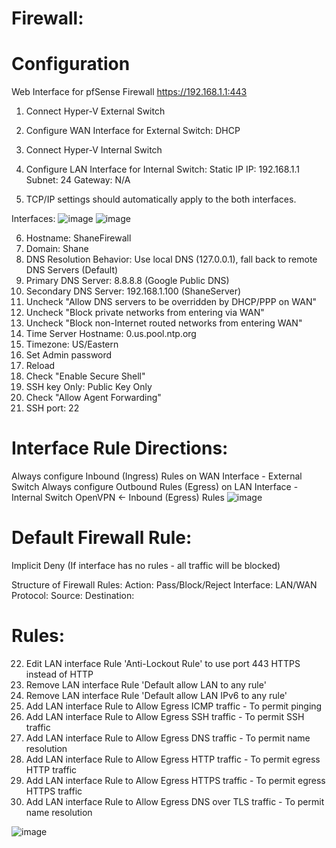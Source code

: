 # Firewall:

# Configuration
Web Interface for pfSense Firewall
https://192.168.1.1:443

1. Connect Hyper-V External Switch

2. Configure WAN Interface for External Switch: DHCP

3. Connect Hyper-V Internal Switch

4. Configure LAN Interface for Internal Switch: Static IP
IP: 192.168.1.1
Subnet: 24
Gateway: N/A

5. TCP/IP settings should automatically apply to the both interfaces.

Interfaces:
![image](https://github.com/shanebagel/Homelab-Configuration/assets/99091402/5b422407-42d5-4fb3-bb86-6064084d484b)
![image](https://github.com/shanebagel/Homelab-Configuration/assets/99091402/b0640757-5d3d-470a-b145-9047ab7699cc)

6. Hostname: ShaneFirewall
7. Domain: Shane
8. DNS Resolution Behavior: Use local DNS (127.0.0.1), fall back to remote DNS Servers (Default)
9. Primary DNS Server: 8.8.8.8 (Google Public DNS) 
10. Secondary DNS Server: 192.168.1.100 (ShaneServer)
11. Uncheck "Allow DNS servers to be overridden by DHCP/PPP on WAN" 
12. Uncheck "Block private networks from entering via WAN"
13. Uncheck "Block non-Internet routed networks from entering WAN"
14. Time Server Hostname: 0.us.pool.ntp.org
15. Timezone: US/Eastern
16. Set Admin password
17. Reload 
18. Check "Enable Secure Shell"
19. SSH key Only: Public Key Only
20. Check "Allow Agent Forwarding"
21. SSH port: 22

# Interface Rule Directions:
Always configure Inbound (Ingress) Rules on WAN Interface - External Switch
Always configure Outbound Rules (Egress) on LAN Interface - Internal Switch 
OpenVPN <- Inbound (Egress) Rules 
![image](https://github.com/shanebagel/Homelab-Configuration/assets/99091402/e1a94d82-1b0e-4a4f-8cc4-11353fe9f740)

# Default Firewall Rule:
Implicit Deny (If interface has no rules - all traffic will be blocked)

Structure of Firewall Rules:
Action: Pass/Block/Reject
Interface: LAN/WAN
Protocol: <Protocol>
Source: <Source of Network Traffic>
Destination: <Destination of Network Traffic>

# Rules:
22. Edit LAN interface Rule 'Anti-Lockout Rule' to use port 443 HTTPS instead of HTTP
23. Remove LAN interface Rule 'Default allow LAN to any rule'
24. Remove LAN interface Rule 'Default allow LAN IPv6 to any rule'
25. Add LAN interface Rule to Allow Egress ICMP traffic - To permit pinging 
26. Add LAN interface Rule to Allow Egress SSH traffic - To permit SSH traffic 
27. Add LAN interface Rule to Allow Egress DNS traffic - To permit name resolution
28. Add LAN interface Rule to Allow Egress HTTP traffic - To permit egress HTTP traffic
29. Add LAN interface Rule to Allow Egress HTTPS traffic - To permit egress HTTPS traffic
30. Add LAN interface Rule to Allow Egress DNS over TLS traffic - To permit name resolution

![image](https://github.com/shanebagel/Homelab-Configuration/assets/99091402/caf9f369-a65f-4f47-b53a-e1eea6cee9f7)

